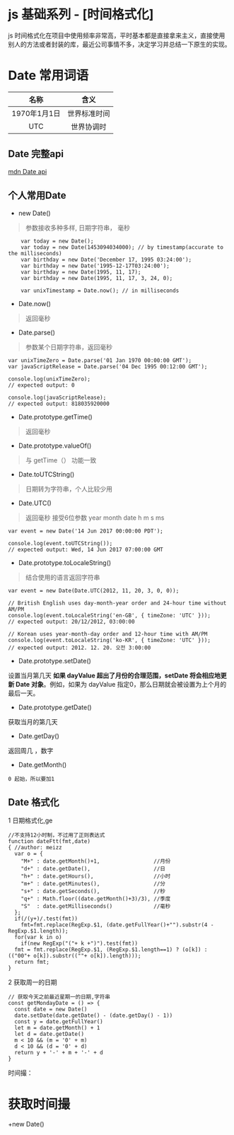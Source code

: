 # js 基础系列 - [时间格式化]

js 时间格式化在项目中使用频率非常高，平时基本都是直接拿来主义，直接使用别人的方法或者封装的库，最近公司事情不多，决定学习并总结一下原生的实现。

# Date 常用词语

|    名称   |       含义       | 
|:-------:|:-------: | 
|   1970年1月1日  |     世界标准时间    |  
|   UTC | 世界协调时|


## Date 完整api

[mdn Date api](https://developer.mozilla.org/en*US/docs/Web/JavaScript/Reference/Global_Objects/Date)

## 个人常用Date

* new Date()  
> 参数接收多种多样, 日期字符串， 毫秒 

```
    var today = new Date();
    var today = new Date(1453094034000); // by timestamp(accurate to the milliseconds)
    var birthday = new Date('December 17, 1995 03:24:00');
    var birthday = new Date('1995-12-17T03:24:00');
    var birthday = new Date(1995, 11, 17);
    var birthday = new Date(1995, 11, 17, 3, 24, 0);
    
    var unixTimestamp = Date.now(); // in milliseconds
```
* Date.now() 
> 返回毫秒

* Date.parse() 
> 参数某个日期字符串，返回毫秒

```
var unixTimeZero = Date.parse('01 Jan 1970 00:00:00 GMT');
var javaScriptRelease = Date.parse('04 Dec 1995 00:12:00 GMT');

console.log(unixTimeZero);
// expected output: 0

console.log(javaScriptRelease);
// expected output: 818035920000

```
* Date.prototype.getTime()
> 返回毫秒

* Date.prototype.valueOf()
> 与 getTime（） 功能一致

* Date.toUTCString()

> 日期转为字符串，个人比较少用

* Date.UTC()
> 返回毫秒 接受6位参数 year month date h m s ms

```
var event = new Date('14 Jun 2017 00:00:00 PDT');

console.log(event.toUTCString());
// expected output: Wed, 14 Jun 2017 07:00:00 GMT
```

* Date.prototype.toLocaleString()
> 结合使用的语言返回字符串

```
var event = new Date(Date.UTC(2012, 11, 20, 3, 0, 0));

// British English uses day-month-year order and 24-hour time without AM/PM
console.log(event.toLocaleString('en-GB', { timeZone: 'UTC' }));
// expected output: 20/12/2012, 03:00:00

// Korean uses year-month-day order and 12-hour time with AM/PM
console.log(event.toLocaleString('ko-KR', { timeZone: 'UTC' }));
// expected output: 2012. 12. 20. 오전 3:00:00
```
* Date.prototype.setDate()

设置当月第几天
**如果 dayValue 超出了月份的合理范围，setDate 将会相应地更新 Date 对象**。例如，如果为 dayValue 指定0，那么日期就会被设置为上个月的最后一天。

* Date.prototype.getDate()

获取当月的第几天

* Date.getDay()

返回周几 ，数字

* Date.getMonth()

`0 起始，所以要加1`

## Date 格式化

1 日期格式化,ge

```
//不支持12小时制，不过用了正则表达式
function dateFtt(fmt,date)   
{ //author: meizz   
  var o = {   
    "M+" : date.getMonth()+1,                 //月份   
    "d+" : date.getDate(),                    //日   
    "h+" : date.getHours(),                   //小时   
    "m+" : date.getMinutes(),                 //分   
    "s+" : date.getSeconds(),                 //秒   
    "q+" : Math.floor((date.getMonth()+3)/3), //季度   
    "S"  : date.getMilliseconds()             //毫秒   
  };   
  if(/(y+)/.test(fmt))   
    fmt=fmt.replace(RegExp.$1, (date.getFullYear()+"").substr(4 - RegExp.$1.length));   
  for(var k in o)   
    if(new RegExp("("+ k +")").test(fmt))   
  fmt = fmt.replace(RegExp.$1, (RegExp.$1.length==1) ? (o[k]) : (("00"+ o[k]).substr((""+ o[k]).length)));   
  return fmt;   
}

```

2 获取周一的日期

```
// 获取今天之前最近星期一的日期,字符串
const getMondayDate = () => {
  const date = new Date()
  date.setDate(date.getDate() - (date.getDay() - 1))
  const y = date.getFullYear()
  let m = date.getMonth() + 1
  let d = date.getDate()
  m < 10 && (m = '0' + m)
  d < 10 && (d = '0' + d)
  return y + '-' + m + '-' + d
}

```

时间撮：

# 获取时间撮
+new Date()